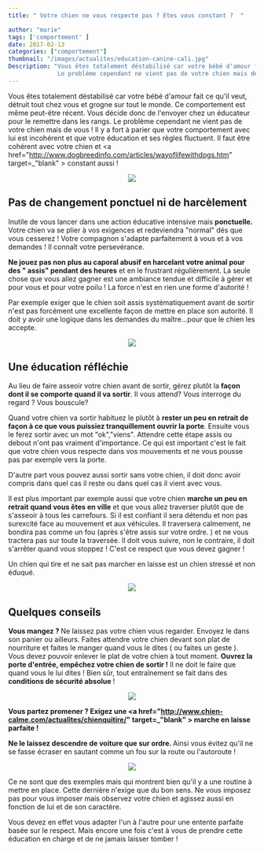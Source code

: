 ```yaml
---
title: " Votre chien ne vous respecte pas ? Etes vous constant ?  "

author: "marie"
tags: ['comportement' ]
date: 2017-02-13
categories: ["comportement"]
thumbnail: "/images/actualites/education-canine-cali.jpg"
Description: "Vous êtes totalement déstabilisé car votre bébé d'amour fait ce qu'il veut, détruit tout chez vous et grogne sur tout le monde. Ce comportement est même peut-être récent. Vous décide donc de l'envoyer chez un éducateur pour le remettre dans les rangs.
              Le problème cependant ne vient pas de votre chien mais de vous ! Il y a fort à parier que votre comportement avec lui est incohérent et que votre éducation et ses règles fluctuent. Il faut être cohérent avec votre chien et constant aussi ! "
---
```

Vous êtes totalement déstabilisé car votre bébé d'amour fait ce qu'il veut, détruit tout chez vous et grogne sur tout le monde. Ce comportement est même peut-être récent. Vous décide donc de l'envoyer chez un éducateur pour le remettre dans les rangs.
Le problème cependant ne vient pas de votre chien mais de vous ! Il y a fort à parier que votre comportement avec lui est incohérent et que votre éducation et ses règles fluctuent. Il faut être cohérent avec votre chien et <a href="http://www.dogbreedinfo.com/articles/wayoflifewithdogs.htm" target=_"blank" > constant </a> aussi !


<p align= "center"><img src= "/images/actualites/mauvaiseeduc.jpg"class="img-responsive"></p>




## Pas de changement ponctuel ni de harcèlement ##

Inutile de vous lancer dans une action éducative intensive mais <b> ponctuelle.</b> Votre chien va se plier à vos exigences et redeviendra "normal" dés que vous cesserez ! Votre compagnon s'adapte parfaitement à vous et à vos demandes ! Il connaît votre persevérance.

<b>Ne jouez pas non plus au caporal abusif en harcelant votre animal pour des " assis" pendant des heures</b> et en le frustrant régulièrement. La seule chose que vous allez gagner est une ambiance tendue et difficile à gérer et pour vous et pour votre poilu ! La force n'est en rien une forme d'autorité !

Par exemple exiger que le chien soit assis systématiquement avant de sortir n'est pas forcément une excellente façon de mettre en place son autorité. Il doit y avoir une logique dans les demandes du maître...pour que le chien les accepte.


<p align= "center"><img src= "/images/actualites/maitredominant.jpg"class="img-responsive"></p>

## Une éducation réfléchie ##
Au lieu de faire asseoir votre chien avant de sortir, gérez plutôt la <b>façon dont il se comporte quand il va sortir</b>. Il vous attend? Vous interroge du regard ? Vous bouscule?

Quand votre chien va sortir habituez le plutôt à <b>rester un peu en retrait de façon à ce que vous puissiez tranquillement ouvrir la porte</b>. Ensuite vous le ferez sortir avec un mot "ok","viens". Attendre cette étape assis ou debout n'ont pas vraiment d'importance. Ce qui est important c'est le fait que votre chien vous respecte dans vos mouvements et ne vous pousse pas par exemple vers la porte.

D'autre part vous pouvez aussi sortir sans votre chien, il doit donc avoir compris dans quel cas il reste ou dans quel cas il vient avec vous.

Il est plus important par exemple aussi que votre chien <b>marche un peu en retrait quand vous êtes en ville</b> et que vous allez traverser plutôt que de s'asseoir à tous les carrefours. Si il est confiant il sera détendu et non pas surexcité face au mouvement et aux véhicules.  Il traversera calmement, ne bondira pas comme un fou (après s'être assis sur votre ordre. ) et ne vous tractera pas sur toute la traversée. Il doit vous suivre, non le contraire, il doit s'arrêter quand vous stoppez ! C'est ce respect que vous devez gagner !


Un chien qui tire et ne sait pas marcher en laisse est un chien stressé et non éduqué.


<p align= "center"><img src= "/images/actualites/chien-marche-laisse.jpg"class="img-responsive"></p>

## Quelques conseils  ##

<b>Vous mangez ? </b> Ne laissez pas votre chien vous regarder. Envoyez le dans son panier ou ailleurs. Faites attendre votre chien devant son plat de nourriture et faites le manger quand vous le dites ( ou faites un geste ). Vous devez pouvoir enlever le plat de votre chien à tout moment.
<b>Ouvrez la porte d'entrée, empêchez votre chien de sortir !</b> Il ne doit le faire que quand vous le lui dites ! Bien sûr, tout entraînement se fait dans des <b>conditions de sécurité absolue </b> !


<p align= "center"><img src= "/images/actualites/passortir.jpg"class="img-responsive"></p>

<b>Vous partez promener ? Exigez une <a href="http://www.chien-calme.com/actualites/chienquitire/" target=_"blank" > marche en laisse parfaite !</b></a>


<b> Ne le laissez descendre de voiture que sur ordre. </b> Ainsi vous évitez qu'il ne se fasse écraser en sautant comme un fou sur la route ou l'autoroute !



<p align= "center"><img src="/images/actualites/chiensageenvoiture.jpg"class="img-responsive"></p>


Ce ne sont que des exemples mais qui montrent bien qu'il y a une routine à mettre en place. Cette dernière n'exige que du bon sens. Ne vous imposez pas pour vous imposer mais observez votre chien et agissez aussi en fonction de lui et de son caractère.



 Vous devez en effet vous adapter l'un à l'autre pour une entente parfaite basée sur le respect. Mais encore une fois c'est à vous de prendre cette éducation en charge et de ne jamais laisser tomber !
